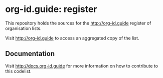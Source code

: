 # org-id.guide: register

This repository holds the sources for the http://org-id.guide register of organisation lists. 

Visit http://org-id.guide to access an aggregated copy of the list.

## Documentation

Visit http://docs.org-id.guide for more information on how to contribute to this codelist. 
